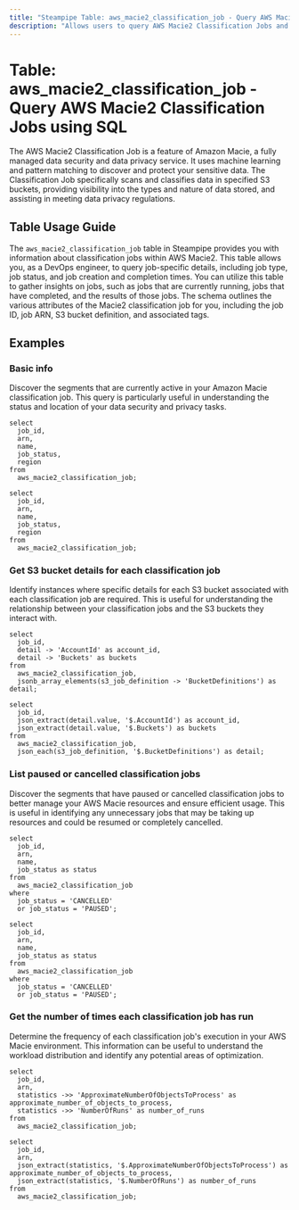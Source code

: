 ```yaml
---
title: "Steampipe Table: aws_macie2_classification_job - Query AWS Macie2 Classification Jobs using SQL"
description: "Allows users to query AWS Macie2 Classification Jobs and retrieve detailed information about each job's settings, status, and results."
---
```


# Table: aws_macie2_classification_job - Query AWS Macie2 Classification Jobs using SQL

The AWS Macie2 Classification Job is a feature of Amazon Macie, a fully managed data security and data privacy service. It uses machine learning and pattern matching to discover and protect your sensitive data. The Classification Job specifically scans and classifies data in specified S3 buckets, providing visibility into the types and nature of data stored, and assisting in meeting data privacy regulations.

## Table Usage Guide

The `aws_macie2_classification_job` table in Steampipe provides you with information about classification jobs within AWS Macie2. This table allows you, as a DevOps engineer, to query job-specific details, including job type, job status, and job creation and completion times. You can utilize this table to gather insights on jobs, such as jobs that are currently running, jobs that have completed, and the results of those jobs. The schema outlines the various attributes of the Macie2 classification job for you, including the job ID, job ARN, S3 bucket definition, and associated tags.

## Examples

### Basic info
Discover the segments that are currently active in your Amazon Macie classification job. This query is particularly useful in understanding the status and location of your data security and privacy tasks.

```sql+postgres
select
  job_id,
  arn,
  name,
  job_status,
  region
from
  aws_macie2_classification_job;
```

```sql+sqlite
select
  job_id,
  arn,
  name,
  job_status,
  region
from
  aws_macie2_classification_job;
```

### Get S3 bucket details for each classification job
Identify instances where specific details for each S3 bucket associated with each classification job are required. This is useful for understanding the relationship between your classification jobs and the S3 buckets they interact with.

```sql+postgres
select
  job_id,
  detail -> 'AccountId' as account_id,
  detail -> 'Buckets' as buckets
from
  aws_macie2_classification_job,
  jsonb_array_elements(s3_job_definition -> 'BucketDefinitions') as detail;
```

```sql+sqlite
select
  job_id,
  json_extract(detail.value, '$.AccountId') as account_id,
  json_extract(detail.value, '$.Buckets') as buckets
from
  aws_macie2_classification_job,
  json_each(s3_job_definition, '$.BucketDefinitions') as detail;
```

### List paused or cancelled classification jobs
Discover the segments that have paused or cancelled classification jobs to better manage your AWS Macie resources and ensure efficient usage. This is useful in identifying any unnecessary jobs that may be taking up resources and could be resumed or completely cancelled.

```sql+postgres
select
  job_id,
  arn,
  name,
  job_status as status
from
  aws_macie2_classification_job
where
  job_status = 'CANCELLED'
  or job_status = 'PAUSED';
```

```sql+sqlite
select
  job_id,
  arn,
  name,
  job_status as status
from
  aws_macie2_classification_job
where
  job_status = 'CANCELLED'
  or job_status = 'PAUSED';
```

### Get the number of times each classification job has run
Determine the frequency of each classification job's execution in your AWS Macie environment. This information can be useful to understand the workload distribution and identify any potential areas of optimization.

```sql+postgres
select
  job_id,
  arn,
  statistics ->> 'ApproximateNumberOfObjectsToProcess' as approximate_number_of_objects_to_process,
  statistics ->> 'NumberOfRuns' as number_of_runs
from
  aws_macie2_classification_job;
```

```sql+sqlite
select
  job_id,
  arn,
  json_extract(statistics, '$.ApproximateNumberOfObjectsToProcess') as approximate_number_of_objects_to_process,
  json_extract(statistics, '$.NumberOfRuns') as number_of_runs
from
  aws_macie2_classification_job;
```